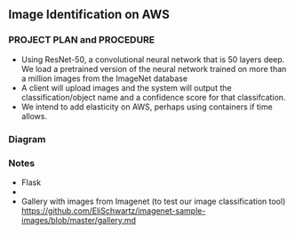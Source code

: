 ## Image Identification on AWS
### PROJECT PLAN and PROCEDURE

- Using ResNet-50, a convolutional neural network that is 50 layers deep. We load a pretrained version of the neural network trained on more than a million images from the ImageNet database
- A client will upload images and the system will output the classification/object name and a confidence score for that classifcation.
- We intend to add elasticity on AWS, perhaps using containers if time allows.


### Diagram








### Notes
- Flask
- 
- Gallery with images from Imagenet (to test our image classification tool) https://github.com/EliSchwartz/imagenet-sample-images/blob/master/gallery.md
